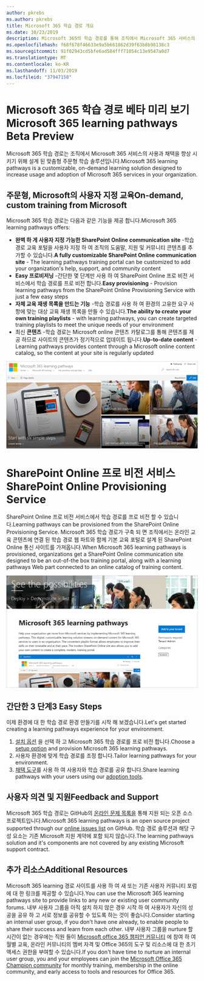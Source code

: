 ```yaml
---
author: pkrebs
ms.author: pkrebs
title: Microsoft 365 학습 경로 개요
ms.date: 10/23/2019
description: Microsoft 365의 학습 경로를 통해 조직에서 Microsoft 365 서비스의 사용 및 채택 속도를 향상 시키는 방법을 알아봅니다. 학습 경로에는 사용자 지정 SharePoint online 웹 파트 및 Microsoft 365 테 넌 트로 쉽게 프로 비전 되는 최신 SharePoint Online communications 교육 사이트가 포함 됩니다.
ms.openlocfilehash: f68f678f46633e9a5b661862d39f63b8b98138c3
ms.sourcegitcommit: 91f02943cd5bfe6ad584fff71054c13e9547a0d7
ms.translationtype: MT
ms.contentlocale: ko-KR
ms.lasthandoff: 11/03/2019
ms.locfileid: "37947158"
---
```

# <a name="microsoft-365-learning-pathways-beta-preview"></a><span data-ttu-id="d600f-104">Microsoft 365 학습 경로 베타 미리 보기</span><span class="sxs-lookup"><span data-stu-id="d600f-104">Microsoft 365 learning pathways Beta Preview</span></span>
<span data-ttu-id="d600f-105">Microsoft 365 학습 경로는 조직에서 Microsoft 365 서비스의 사용과 채택을 향상 시키기 위해 설계 된 맞춤형 주문형 학습 솔루션입니다.</span><span class="sxs-lookup"><span data-stu-id="d600f-105">Microsoft 365 learning pathways is a customizable, on-demand learning solution designed to increase usage and adoption of Microsoft 365 services in your organization.</span></span>  

## <a name="on-demand-custom-training-from-microsoft"></a><span data-ttu-id="d600f-106">주문형, Microsoft의 사용자 지정 교육</span><span class="sxs-lookup"><span data-stu-id="d600f-106">On-demand, custom training from Microsoft</span></span>

<span data-ttu-id="d600f-107">Microsoft 365 학습 경로는 다음과 같은 기능을 제공 합니다.</span><span class="sxs-lookup"><span data-stu-id="d600f-107">Microsoft 365 learning pathways offers:</span></span>

- <span data-ttu-id="d600f-108">**완벽 하 게 사용자 지정 가능한 SharePoint Online communication site** -학습 경로 교육 포털을 사용자 지정 하 여 조직의 도움말, 지원 및 커뮤니티 콘텐츠를 추가할 수 있습니다.</span><span class="sxs-lookup"><span data-stu-id="d600f-108">**A fully customizable SharePoint Online communication site** - The learning pathways training portal can be customized to add your organization's help, support, and community content</span></span>
- <span data-ttu-id="d600f-109">**Easy 프로비저닝** -간단한 몇 단계만 사용 하 여 SharePoint Online 프로 비전 서비스에서 학습 경로를 프로 비전 합니다.</span><span class="sxs-lookup"><span data-stu-id="d600f-109">**Easy provisioning** - Provision learning pathways from the SharePoint Online Provisioning Service with just a few easy steps</span></span>
- <span data-ttu-id="d600f-110">**자체 교육 재생 목록을 만드는 기능** -학습 경로를 사용 하 여 환경의 고유한 요구 사항에 맞는 대상 교육 재생 목록을 만들 수 있습니다.</span><span class="sxs-lookup"><span data-stu-id="d600f-110">**The ability to create your own training playlists** - with learning pathways, you can create targeted training playlists to meet the unique needs of your environment</span></span>
- <span data-ttu-id="d600f-111">최신 **콘텐츠** -학습 경로는 Microsoft online 콘텐츠 카탈로그를 통해 콘텐츠를 제공 하므로 사이트의 콘텐츠가 정기적으로 업데이트 됩니다.</span><span class="sxs-lookup"><span data-stu-id="d600f-111">**Up-to-date content** - Learning pathways provides content through a Microsoft online content catalog, so the content at your site is regularly updated</span></span>

![cg-introducing-.png](media/cg-introducing.png)

# <a name="sharepoint-online-provisioning-service"></a><span data-ttu-id="d600f-113">SharePoint Online 프로 비전 서비스</span><span class="sxs-lookup"><span data-stu-id="d600f-113">SharePoint Online Provisioning Service</span></span> 
<span data-ttu-id="d600f-114">SharePoint Online 프로 비전 서비스에서 학습 경로를 프로 비전 할 수 있습니다.</span><span class="sxs-lookup"><span data-stu-id="d600f-114">Learning pathways can be provisioned from the SharePoint Online Provisioning Service.</span></span> <span data-ttu-id="d600f-115">Microsoft 365 학습 경로가 구축 되 면 조직에서는 온라인 교육 콘텐츠에 연결 된 학습 경로 웹 파트와 함께 기본 교육 포털로 설계 된 SharePoint Online 통신 사이트를 가져옵니다.</span><span class="sxs-lookup"><span data-stu-id="d600f-115">When Microsoft 365 learning pathways is provisioned, organizations get a SharePoint Online communication site designed to be an out-of-the box training portal, along with a learning pathways Web part connected to an online catalog of training content.</span></span> 

![cg-provision-.png](media/cg-provision.png)

## <a name="3-easy-steps"></a><span data-ttu-id="d600f-117">간단한 3 단계</span><span class="sxs-lookup"><span data-stu-id="d600f-117">3 Easy Steps</span></span>
<span data-ttu-id="d600f-118">이제 환경에 대 한 학습 경로 환경 만들기를 시작 해 보겠습니다.</span><span class="sxs-lookup"><span data-stu-id="d600f-118">Let's get started creating a learning pathways experience for your environment.</span></span>
1. <span data-ttu-id="d600f-119">[설치 옵션](custom_setupoptions.md) 을 선택 하 고 Microsoft 365 학습 경로를 프로 비전 합니다.</span><span class="sxs-lookup"><span data-stu-id="d600f-119">Choose a [setup option](custom_setupoptions.md) and provision Microsoft 365 learning pathways.</span></span>  
2. <span data-ttu-id="d600f-120">사용자 환경에 맞게 학습 경로를 조정 합니다.</span><span class="sxs-lookup"><span data-stu-id="d600f-120">Tailor learning pathways for your environment.</span></span>
3. <span data-ttu-id="d600f-121">[채택 도구](driveadoption.md)를 사용 하 여 사용자와 학습 경로를 공유 합니다.</span><span class="sxs-lookup"><span data-stu-id="d600f-121">Share learning pathways with your users using our [adoption tools](driveadoption.md).</span></span>

## <a name="feedback-and-support"></a><span data-ttu-id="d600f-122">사용자 의견 및 지원</span><span class="sxs-lookup"><span data-stu-id="d600f-122">Feedback and Support</span></span>

<span data-ttu-id="d600f-123">Microsoft 365 학습 경로는 GitHub의 [온라인 문제 목록을](https://aka.ms/CustomLearningHelp) 통해 지원 되는 오픈 소스 프로젝트입니다.</span><span class="sxs-lookup"><span data-stu-id="d600f-123">Microsoft 365 learning pathways is an open source project supported through our [online issues list](https://aka.ms/CustomLearningHelp) on GitHub.</span></span> <span data-ttu-id="d600f-124">학습 경로 솔루션과 해당 구성 요소는 기존 Microsoft 지원 계약에 포함 되지 않습니다.</span><span class="sxs-lookup"><span data-stu-id="d600f-124">The learning pathways solution and it's components are not covered by any existing Microsoft support contract.</span></span>  

## <a name="additional-resources"></a><span data-ttu-id="d600f-125">추가 리소스</span><span class="sxs-lookup"><span data-stu-id="d600f-125">Additional Resources</span></span>
<span data-ttu-id="d600f-126">Microsoft 365 learning 경로 사이트를 사용 하 여 새 또는 기존 사용자 커뮤니티 포럼에 대 한 링크를 제공할 수 있습니다.</span><span class="sxs-lookup"><span data-stu-id="d600f-126">You can use the Microsoft 365 learning pathways site to provide links to any new or existing user community forums.</span></span> <span data-ttu-id="d600f-127">내부 사용자 그룹을 아직 설치 하지 않은 경우 시작 하 여 사용자가 자신의 성공을 공유 하 고 서로 정보를 공유할 수 있도록 하는 것이 좋습니다.</span><span class="sxs-lookup"><span data-stu-id="d600f-127">Consider starting an internal user group, if you don't have one already, to enable people to share their success and learn from each other.</span></span>  <span data-ttu-id="d600f-128">내부 사용자 그룹을 nurture 할 시간이 없는 경우에는 직원 들이 [Microsoft office 365 챔피언 커뮤니티](https://aka.ms/O365Champions) 에 참여 하 여 월별 교육, 온라인 커뮤니티의 멤버 자격 및 Office 365의 도구 및 리소스에 대 한 초기 액세스 권한을 부여할 수 있습니다.</span><span class="sxs-lookup"><span data-stu-id="d600f-128">If you don't have time to nurture an internal user group, you and your employees can join the [Microsoft Office 365 Champion community](https://aka.ms/O365Champions) for monthly training, membership in the online community, and early access to tools and resources for Office 365.</span></span>